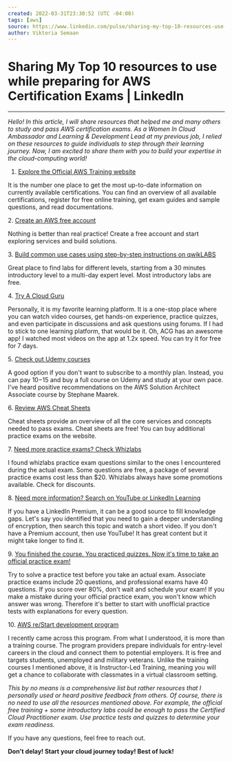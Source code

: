 ```yaml
---
created: 2022-03-31T23:30:52 (UTC -04:00)
tags: [aws]
source: https://www.linkedin.com/pulse/sharing-my-top-10-resources-use-while-preparing-aws-exams-semaan/
author: Viktoria Semaan
---
```


# Sharing My Top 10 resources to use while preparing for AWS Certification Exams | LinkedIn
---
_Hello! In this article, I will share resources that helped me and many others to study and pass AWS certification exams. As a Women In Cloud Ambassador and Learning & Development Lead at my previous job, I relied on these resources to guide individuals to step through their learning journey. Now, I am excited to share them with you to build your expertise in the cloud-computing world!_

1.  [Explore the Official AWS Training website](https://aws.amazon.com/certification/certification-prep/)

It is the number one place to get the most up-to-date information on currently available certifications. You can find an overview of all available certifications, register for free online training, get exam guides and sample questions, and read documentations.

2. [Create an AWS free account](https://aws.amazon.com/free/)

Nothing is better than real practice! Create a free account and start exploring services and build solutions.

3. [Build common use cases using step-by-step instructions on qwikLABS](https://run.qwiklabs.com/)

Great place to find labs for different levels, starting from a 30 minutes introductory level to a multi-day expert level. Most introductory labs are free.

4. [Try A Cloud Guru](https://acloudguru.com/)

Personally, it is my favorite learning platform. It is a one-stop place where you can watch video courses, get hands-on experience, practice quizzes, and even participate in discussions and ask questions using forums. If I had to stick to one learning platform, that would be it. Oh, ACG has an awesome app! I watched most videos on the app at 1.2x speed. You can try it for free for 7 days.

5. [Check out Udemy courses](https://www.udemy.com/course/aws-certified-solutions-architect-associate-saa-c02/)

A good option if you don't want to subscribe to a monthly plan. Instead, you can pay $10-$15 and buy a full course on Udemy and study at your own pace. I've heard positive recommendations on the AWS Solution Architect Associate course by Stephane Maarek.

6. [Review AWS Cheat Sheets](https://tutorialsdojo.com/links-to-all-aws-cheat-sheets/)

Cheat sheets provide an overview of all the core services and concepts needed to pass exams. Cheat sheets are free! You can buy additional practice exams on the website.

7. [Need more practice exams? Check Whizlabs](https://www.whizlabs.com/)

I found whizlabs practice exam questions similar to the ones I encountered during the actual exam. Some questions are free, a package of several practice exams cost less than $20. Whizlabs always have some promotions available. Check for discounts.

8. [Need more information? Search on YouTube or LinkedIn Learning](https://www.linkedin.com/learning/me)

If you have a LinkedIn Premium, it can be a good source to fill knowledge gaps. Let's say you identified that you need to gain a deeper understanding of encryption, then search this topic and watch a short video. If you don't have a Premium account, then use YouTube! It has great content but it might take longer to find it. 

9. [You finished the course. You practiced quizzes. Now it's time to take an official practice exam!](https://www.aws.training/certification)

Try to solve a practice test before you take an actual exam. Associate practice exams include 20 questions, and professional exams have 40 questions. If you score over 80%, don't wait and schedule your exam! If you make a mistake during your official practice exam, you won't know which answer was wrong. Therefore it's better to start with unofficial practice tests with explanations for every question. 

10. [AWS re/Start development program](https://aws.amazon.com/training/restart/)

I recently came across this program. From what I understood, it is more than a training course. The program providers prepare individuals for entry-level careers in the cloud and connect them to potential employers. It is free and targets students, unemployed and military veterans. Unlike the training courses I mentioned above, it is Instructor-Led Training, meaning you will get a chance to collaborate with classmates in a virtual classroom setting. 

_This by no means is a comprehensive list but rather resources that I personally used or heard positive feedback from others. Of course, there is no need to use all the resources mentioned above. For example, the official free training + some introductory labs could be enough to pass the Certified Cloud Practitioner exam. Use practice tests and quizzes to determine your exam readiness._

If you have any questions, feel free to reach out.

**Don't delay! Start your cloud journey today! Best of luck!**
